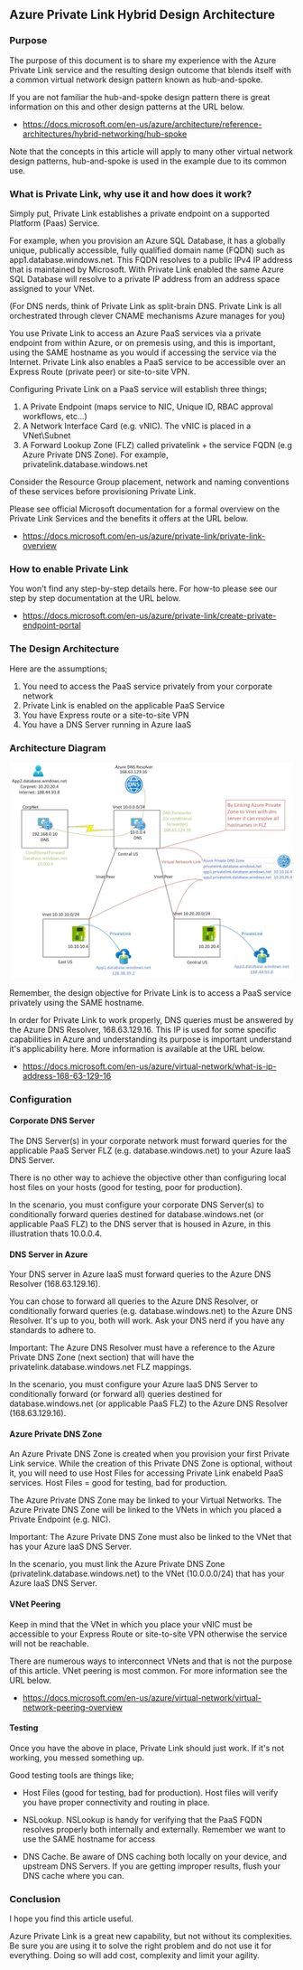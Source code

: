 ## Azure Private Link Hybrid Design Architecture

### Purpose

The purpose of this document is to share my experience with the Azure Private Link service and the resulting design outcome that blends itself with a common virtual network design pattern known as hub-and-spoke.

If you are not familiar the hub-and-spoke design pattern there is great information on this and other design patterns at the URL below.

- https://docs.microsoft.com/en-us/azure/architecture/reference-architectures/hybrid-networking/hub-spoke

Note that the concepts in this article will apply to many other virtual network design patterns, hub-and-spoke is used in the example due to its common use.

### What is Private Link, why use it and how does it work?

Simply put, Private Link establishes a private endpoint on a supported Platform (Paas) Service. 

For example, when you provision an Azure SQL Database, it has a globally unique, publically accessible, fully qualified domain name (FQDN) such as app1.database.windows.net. This FQDN resolves to a public IPv4 IP address that is maintained by Microsoft. With Private Link enabled the same Azure SQL Database will resolve to a private IP address from an address space assigned to your VNet.

(For DNS nerds, think of Private Link as split-brain DNS. Private Link is all orchestrated through clever CNAME mechanisms Azure manages for you)

You use Private Link to access an Azure PaaS services via a private endpoint from within Azure, or on premesis using, and this is important, using the SAME hostname as you would if accessing the service via the Internet. Private Link also enables a PaaS service to be accessible over an Express Route (private peer) or site-to-site VPN.

Configuring Private Link on a PaaS service will establish three things;

1. A Private Endpoint (maps service to NIC, Unique ID, RBAC approval workflows, etc...)
2. A Network Interface Card (e.g. vNIC). The vNIC is placed in a VNet\Subnet
3. A Forward Lookup Zone (FLZ) called privatelink + the service FQDN (e.g Azure Private DNS Zone). For example, privatelink.database.windows.net

Consider the Resource Group placement, network and naming conventions of these services before provisioning Private Link. 

Please see official Microsoft documentation for a formal overview on the Private Link Services and the benefits it offers at the URL below.

- https://docs.microsoft.com/en-us/azure/private-link/private-link-overview

### How to enable Private Link

You won't find any step-by-step details here. For how-to please see our step by step documentation at the URL below.

- https://docs.microsoft.com/en-us/azure/private-link/create-private-endpoint-portal

### The Design Architecture

Here are the assumptions;

1. You need to access the PaaS service privately from your corporate network
2. Private Link is enabled on the applicable PaaS Service
3. You have Express route or a site-to-site VPN
4. You have a DNS Server running in Azure IaaS

### Architecture Diagram

![GitHub Logo](/PrivateLink.jpg)

Remember, the design objective for Private Link is to access a PaaS service privately using the SAME hostname. 

In order for Private Link to work properly, DNS queries must be answered by the Azure DNS Resolver, 168.63.129.16. This IP is used for some specific capabilities in Azure and understanding its purpose is important understand it's applicability here. More information is available at the URL below.

- https://docs.microsoft.com/en-us/azure/virtual-network/what-is-ip-address-168-63-129-16

### Configuration

#### Corporate DNS Server

The DNS Server(s) in your corporate network must forward queries for the applicable PaaS Server FLZ (e.g. database.windows.net) to your Azure IaaS DNS Server.

There is no other way to achieve the objective other than configuring local host files on your hosts (good for testing, poor for production). 

In the scenario, you must configure your corporate DNS Server(s) to conditionally forward queries destined for database.windows.net (or applicable PaaS FLZ) to the DNS server that is housed in Azure, in this illustration thats 10.0.0.4.

#### DNS Server in Azure

Your DNS server in Azure IaaS must forward queries to the Azure DNS Resolver (168.63.129.16). 

You can chose to forward all queries to the Azure DNS Resolver, or conditionally forward queries (e.g. database.windows.net) to the Azure DNS Resolver. It's up to you, both will work. Ask your DNS nerd if you have any standards to adhere to. 

Important: The Azure DNS Resolver must have a reference to the Azure Private DNS Zone (next section) that will have the privatelink.database.windows.net FLZ mappings. 

In the scenario, you must configure your Azure IaaS DNS Server to conditionally forward (or forward all) queries destined for database.windows.net (or applicable PaaS FLZ) to the Azure DNS Resolver (168.63.129.16).

#### Azure Private DNS Zone

An Azure Private DNS Zone is created when you provision your first Private Link service. While the creation of this Private DNS Zone is optional, without it, you will need to use Host Files for accessing Private Link enabeld PaaS services. Host Files = good for testing, bad for production. 

The Azure Private DNS Zone may be linked to your Virtual Networks. The Azure Private DNS Zone will be linked to the VNets in which you placed a Private Endpoint (e.g. NIC). 

Important: The Azure Private DNS Zone must also be linked to the VNet that has your Azure IaaS DNS Server.

In the scenario, you must link the Azure Private DNS Zone (privatelink.database.windows.net) to the VNet (10.0.0.0/24) that has your Azure IaaS DNS Server.

#### VNet Peering

Keep in mind that the VNet in which you place your vNIC must be accessible to your Express Route or site-to-site VPN otherwise the service will not be reachable.

There are numerous ways to interconnect VNets and that is not the purpose of this article. VNet peering is most common. For more information see the URL below.

- https://docs.microsoft.com/en-us/azure/virtual-network/virtual-network-peering-overview

#### Testing

Once you have the above in place, Private Link should just work. If it's not working, you messed something up.

Good testing tools are things like;

- Host Files (good for testing, bad for production). Host files will verify you have proper connectivity and routing in place.

- NSLookup. NSLookup is handy for verifying that the PaaS FQDN resolves properly both internally and externally. Remember we want to use the SAME hostname for access

- DNS Cache. Be aware of DNS caching both locally on your device, and upstream DNS Servers. If you are getting improper results, flush your DNS cache where you can.

### Conclusion

I hope you find this article useful. 

Azure Private Link is a great new capability, but not without its complexities. Be sure you are using it to solve the right problem and do not use it for everything. Doing so will add cost, complexity and limit your agility. 